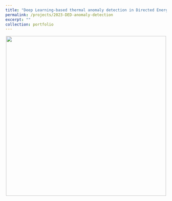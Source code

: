 ```yaml
---
title: "Deep Learning-based thermal anomaly detection in Directed Energy Deposition"
permalink: /projects/2023-DED-anomaly-detection
excerpt: ""
collection: portfolio
---
```

<p align="center">
  <img src='/images/DED anomaly detection.jpg' width=500>
</p>